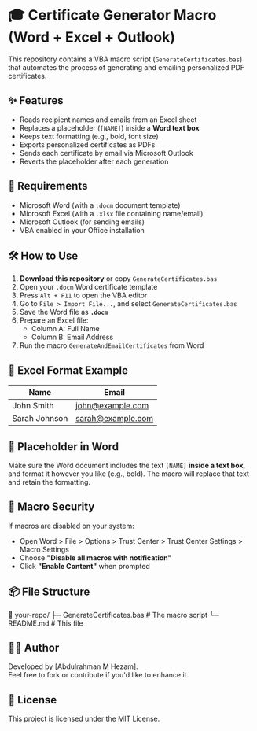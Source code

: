 # 🎓 Certificate Generator Macro (Word + Excel + Outlook)

This repository contains a VBA macro script (`GenerateCertificates.bas`) that automates the process of generating and emailing personalized PDF certificates.

## ✨ Features

- Reads recipient names and emails from an Excel sheet
- Replaces a placeholder (`[NAME]`) inside a **Word text box**
- Keeps text formatting (e.g., bold, font size)
- Exports personalized certificates as PDFs
- Sends each certificate by email via Microsoft Outlook
- Reverts the placeholder after each generation

## 📂 Requirements

- Microsoft Word (with a `.docm` document template)
- Microsoft Excel (with a `.xlsx` file containing name/email)
- Microsoft Outlook (for sending emails)
- VBA enabled in your Office installation

## 🛠 How to Use

1. **Download this repository** or copy `GenerateCertificates.bas`
2. Open your `.docm` Word certificate template
3. Press `Alt + F11` to open the VBA editor
4. Go to `File > Import File...`, and select `GenerateCertificates.bas`
5. Save the Word file as **`.docm`**
6. Prepare an Excel file:
    - Column A: Full Name  
    - Column B: Email Address  
7. Run the macro `GenerateAndEmailCertificates` from Word

## 📝 Excel Format Example

| Name            | Email              |
|-----------------|--------------------|
| John Smith      | john@example.com   |
| Sarah Johnson   | sarah@example.com  |

## 📌 Placeholder in Word

Make sure the Word document includes the text `[NAME]` **inside a text box**, and format it however you like (e.g., bold). The macro will replace that text and retain the formatting.

## 🔐 Macro Security

If macros are disabled on your system:
- Open Word > File > Options > Trust Center > Trust Center Settings > Macro Settings
- Choose **"Disable all macros with notification"**
- Click **"Enable Content"** when prompted

## 📦 File Structure
📁 your-repo/
├─ GenerateCertificates.bas   # The macro script
└─ README.md                  # This file

## 🧑‍💻 Author

Developed by [Abdulrahman M Hezam].  
Feel free to fork or contribute if you'd like to enhance it.

## 📄 License

This project is licensed under the MIT License.
